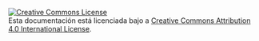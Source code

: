 <a rel="license" href="http://creativecommons.org/licenses/by/4.0/"><img alt="Creative Commons License" style="border-width:0" src="https://i.creativecommons.org/l/by/4.0/88x31.png" /></a><br />Esta documentación está licenciada bajo a <a rel="license" href="http://creativecommons.org/licenses/by/4.0/">Creative Commons Attribution 4.0 International License</a>.
